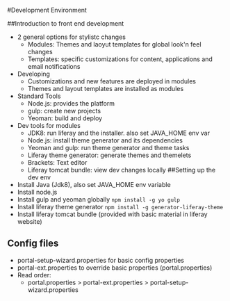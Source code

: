 #Development Environment

##Introduction to front end development
- 2 general options for stylistc changes
    - Modules: Themes and laoyut templates for global look'n feel changes
    - Templates: specific customizations for content, applications and 
    email notifications
- Developing
    - Customizations and new features are deployed in modules
    - Themes and layout templates are installed as modules
- Standard Tools
    - Node.js: provides the platform
    - gulp: create new projects
    - Yeoman: build and deploy
- Dev tools for modules
    - JDK8: run liferay and the installer. also set JAVA_HOME env var
    - Node.js: install theme generator and its dependencies
    - Yeoman and gulp: run theme generator and theme tasks
    - Liferay theme generator: generate themes and themelets
    - Brackets: Text editor
    - Liferay tomcat bundle: view dev changes locally
##Setting up the dev env
- Install Java (Jdk8), also set JAVA_HOME env variable
- Install node.js
- Install gulp and yeoman globally `npm install -g yo gulp`
- Install liferay theme generator `npm install -g generator-liferay-theme`
- Install liferay tomcat bundle (provided with basic material in liferay
website)
## Config files
- portal-setup-wizard.properties for basic config properties
- portal-ext.properties to override basic properties (portal.properties)
- Read order: 
    - portal.properties > portal-ext.properties > portal-setup-wizard.properties

    



